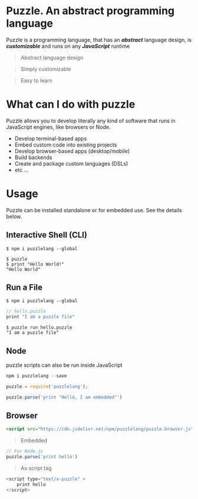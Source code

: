 # Puzzle. An abstract programming language

Puzzle is a programming language, that has an ***abstract*** language design, is ***customizable*** and runs on any ***JavaScript*** runtime

> Abstract language design

> Simply customizable

> Easy to learn



# What can I do with puzzle

Puzzle allows you to develop literally any kind of software that runs in JavaScript engines, like browsers or Node.

* Develop terminal-based apps
* Embed custom code into existing projects
* Develop browser-based apps (desktop/mobile)
* Build backends
* Create and package custom languages (DSLs)
* etc ...


# Usage

Puzzle can be installed standalone or for embedded use. See the details below.


## Interactive Shell (CLI)

```shell
$ npm i puzzlelang --global
```

```shell
$ puzzle
$ print "Hello World!"
"Hello World"
```

## Run a File

```shell
$ npm i puzzlelang --global
```

```javascript
// hello.puzzle
print "I am a puzzle file"
```


```shell
$ puzzle run hello.puzzle
"I am a puzzle file"
```


## Node

puzzle scripts can also be run inside JavaScript


```javascript
npm i puzzlelang --save
```

```javascript
puzzle = require('puzzlelang');

puzzle.parse('print "Hello, I am embedded"')
```


## Browser

```html
<script src="https://cdn.jsdelivr.net/npm/puzzlelang/puzzle.browser.js">
```

> Embedded

```javascript
// For Node.js
puzzle.parse('print hello')
```

> As script tag

```javascript
<script type="text/x-puzzle" >
	print hello
</script>
```
